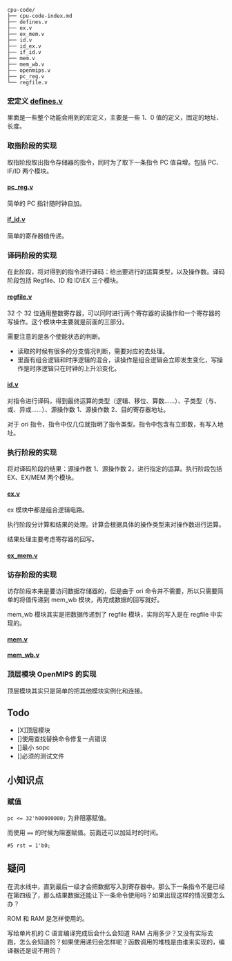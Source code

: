 
```
cpu-code/
├── cpu-code-index.md
├── defines.v
├── ex.v
├── ex_mem.v
├── id.v
├── id_ex.v
├── if_id.v
├── mem.v
├── mem_wb.v
├── openmips.v
├── pc_reg.v
└── regfile.v
```



### 宏定义 [defines.v](./defines.v)

里面是一些整个功能会用到的宏定义，主要是一些 1、0 值的定义，固定的地址、长度。

### 取指阶段的实现

取指阶段取出指令存储器的指令，同时为了取下一条指令 PC 值自增。包括 PC、IF/ID 两个模块。

#### [pc_reg.v](./pc_reg.v)

简单的 PC 指针随时钟自加。

#### [if_id.v](./if_id.v)

简单的寄存器值传递。

### 译码阶段的实现

在此阶段，将对得到的指令进行译码：给出要进行的运算类型，以及操作数。译码阶段包括 Regfile、ID 和 ID\EX 三个模块。

#### [regfile.v](./regfile.v)

32 个 32 位通用整数寄存器，可以同时进行两个寄存器的读操作和一个寄存器的写操作。这个模块中主要就是前面的三部分。

需要注意的是各个使能状态的判断。

- 读取的时候有很多的分支情况判断，需要对应的去处理。
- 里面有组合逻辑和时序逻辑的混合，读操作是组合逻辑会立即发生变化，写操作是时序逻辑只在时钟的上升沿变化。

#### [id.v](./id.v)

对指令进行译码，得到最终运算的类型（逻辑、移位、算数……）、子类型（与、或、异或……）、源操作数 1、源操作数 2、目的寄存器地址。

对于 ori 指令，指令中仅几位就指明了指令类型。指令中包含有立即数，有写入地址。

### 执行阶段的实现

将对译码阶段的结果：源操作数 1、源操作数 2，进行指定的运算。执行阶段包括 EX、EX/MEM 两个模块。

#### [ex.v](./ex.v)

ex 模块中都是组合逻辑电路。

执行阶段分计算和结果的处理。计算会根据具体的操作类型来对操作数进行运算。

结果处理主要考虑寄存器的回写。

#### [ex_mem.v](./ex_mem.v)

### 访存阶段的实现

访存阶段本来是要访问数据存储器的，但是由于 ori 命令并不需要，所以只需要简单的将值传递到 mem_wb 模块，再完成数据的回写就好。

mem_wb 模块其实是把数据传递到了 regfile 模块，实际的写入是在 regfile 中实现的。

#### [mem.v](./mem.v)


#### [mem_wb.v](./mem_wb.v)

### 顶层模块 OpenMIPS 的实现

顶层模块其实只是简单的把其他模块实例化和连接。

## Todo

- [X]顶层模块
- []使用查找替换命令修复一点错误
- []最小 sopc
- []必须的测试文件

## 小知识点

### 赋值

`pc <= 32'h00000000;` 为非阻塞赋值。

而使用 `==` 的时候为阻塞赋值。前面还可以加延时的时间。

```
#5 rst = 1'b0;
```

## 疑问

在流水线中，直到最后一级才会把数据写入到寄存器中。那么下一条指令不是已经在第四级了，那么结果数据还能让下一条命令使用吗？如果出现这样的情况要怎么办？

ROM 和 RAM 是怎样使用的。

写给单片机的 C 语言编译完成后会什么会知道 RAM 占用多少？又没有实际去跑，怎么会知道的？如果使用递归会怎样呢？函数调用的堆栈是由谁来实现的，编译器还是说不用的？

